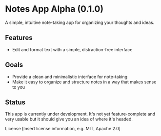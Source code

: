 # Notes App Alpha (0.1.0)

A simple, intuitive note-taking app for organizing your thoughts and ideas.

## Features

- Edit and format text with a simple, distraction-free interface

## Goals
- Provide a clean and minimalistic interface for note-taking
- Make it easy to organize and structure notes in a way that makes sense to you

## Status

This app is currently under development. It's not yet feature-complete and very usable but it should give you an idea of where it's headed.

License
[Insert license information, e.g. MIT, Apache 2.0]